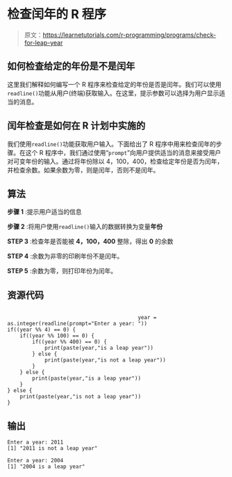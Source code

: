 # 检查闰年的 R 程序

> 原文：<https://learnetutorials.com/r-programming/programs/check-for-leap-year>

## 如何检查给定的年份是不是闰年

这里我们解释如何编写一个 R 程序来检查给定的年份是否是闰年。我们可以使用`readline()`功能从用户(终端)获取输入。在这里，提示参数可以选择为用户显示适当的消息。

## 闰年检查是如何在 R 计划中实施的

我们使用`readline()`功能获取用户输入。下面给出了 R 程序中用来检查闰年的步骤。在这个 R 程序中，我们通过使用“`prompt`”向用户提供适当的消息来接受用户对可变年份的输入。通过将年份除以 4，100，400，检查给定年份是否为闰年，并检查余数。如果余数为零，则是闰年，否则不是闰年。

## 算法

**步骤 1** :提示用户适当的信息

**步骤 2** :将用户使用`readline()`输入的数据转换为变量**年份**

**STEP 3** :检查年是否能被 **4，100，400** 整除，得出 **0** 的余数

**STEP 4** :余数为非零的印刷年份不是闰年。

**STEP 5** :余数为零，则打印年份为闰年。

## 资源代码

```

                                          year = as.integer(readline(prompt="Enter a year: "))
if((year %% 4) == 0) {
    if((year %% 100) == 0) {
        if((year %% 400) == 0) {
            print(paste(year,"is a leap year"))
        } else {
            print(paste(year,"is not a leap year"))
        }
    } else {
        print(paste(year,"is a leap year"))
    }
} else {
    print(paste(year,"is not a leap year"))
}

```

## 输出

```
Enter a year: 2011
[1] "2011 is not a leap year"

Enter a year: 2004
[1] "2004 is a leap year"
```